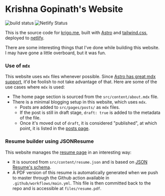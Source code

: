 # Krishna Gopinath's Website

![build status](https://github.com/krishnagopinath/website/workflows/Build%20website/badge.svg) ![Netlify Status](https://api.netlify.com/api/v1/badges/347a004f-2bed-4554-b61d-84b63557936f/deploy-status)

This is the source code for [krigo.me](https://krigo.me), built with [Astro](https://astro.dev) and [tailwind.css](https://tailwindcss.com), deployed to [netlify](https://netlify.com).

There are some interesting things that I've done while building this website. I may have gone a little overboard, but it was fun.

### Use of `mdx`

This website uses `mdx` files whenever possible. Since [Astro has great mdx support](https://docs.astro.build/en/guides/markdown-content/), it'd be foolish to not take advantage of that. Here are some of the use cases where `mdx` is used:
* The home page section is sourced from the `src/content/about.mdx` file.
* There is a minimal blogging setup in this website, which uses `mdx`. 
  - Posts are added to `src/pages/posts/` as `mdx` files.
  - If the post is still in draft stage, `draft: true` is added to the metadata of the file. 
  - Once it's moved out of `draft`, it is considered "published", at which point, it is listed in the [posts page](https://krigo.me/posts).


### Resume builder using JSONResume

This website manages the [resume page](https://krigo.me/resume) in an interesting way:

* It is sourced from `src/content/resume.json` and is based on [JSON Resume's schema](https://jsonresume.org/schema/).
* A PDF version of this resume is automatically generated when we push to master through the Github action available in `.github/workflows/main.yml`. This file is then committed back to the repo and is accessible at `files/resume.pdf`.
